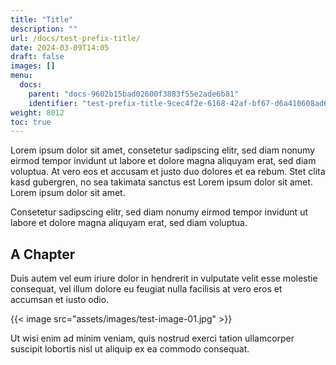 ```yaml
---
title: "Title"
description: ""
url: /docs/test-prefix-title/
date: 2024-03-09T14:05
draft: false
images: []
menu:
  docs:
    parent: "docs-9602b15bad02600f3883f55e2ade6b81"
    identifier: "test-prefix-title-9cec4f2e-6168-42af-bf67-d6a410608ad6"
weight: 8012
toc: true
---
```



Lorem ipsum dolor sit amet, consetetur sadipscing elitr, sed diam nonumy eirmod tempor invidunt ut labore et dolore magna aliquyam erat, sed diam voluptua. At vero eos et accusam et justo duo dolores et ea rebum. Stet clita kasd gubergren, no sea takimata sanctus est Lorem ipsum dolor sit amet. Lorem ipsum dolor sit amet.


Consetetur sadipscing elitr, sed diam nonumy eirmod tempor invidunt ut labore et dolore magna aliquyam erat, sed diam voluptua.

## A Chapter

Duis autem vel eum iriure dolor in hendrerit in vulputate velit esse molestie consequat, vel illum dolore eu feugiat nulla facilisis at vero eros et accumsan et iusto odio.

{{< image src="assets/images/test-image-01.jpg" >}}

Ut wisi enim ad minim veniam, quis nostrud exerci tation ullamcorper suscipit lobortis nisl ut aliquip ex ea commodo consequat.   
